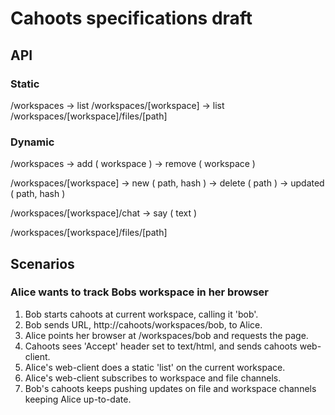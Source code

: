 # Cahoots specifications draft

## API

### Static

/workspaces
-> list
/workspaces/[workspace]
-> list
/workspaces/[workspace]/files/[path]

### Dynamic

/workspaces
-> add ( workspace )
-> remove ( workspace )

/workspaces/[workspace]
-> new ( path, hash )
-> delete ( path )
-> updated ( path, hash )

/workspaces/[workspace]/chat
-> say ( text )

/workspaces/[workspace]/files/[path]

## Scenarios

### Alice wants to track Bobs workspace in her browser

1. Bob starts cahoots at current workspace, calling it 'bob'.
2. Bob sends URL, http://cahoots/workspaces/bob, to Alice.
3. Alice points her browser at /workspaces/bob and requests the page.
4. Cahoots sees 'Accept' header set to text/html, and sends cahoots web-client.
5. Alice's web-client does a static 'list' on the current workspace.
6. Alice's web-client subscribes to workspace and file channels.
7. Bob's cahoots keeps pushing updates on file and workspace channels keeping Alice up-to-date.